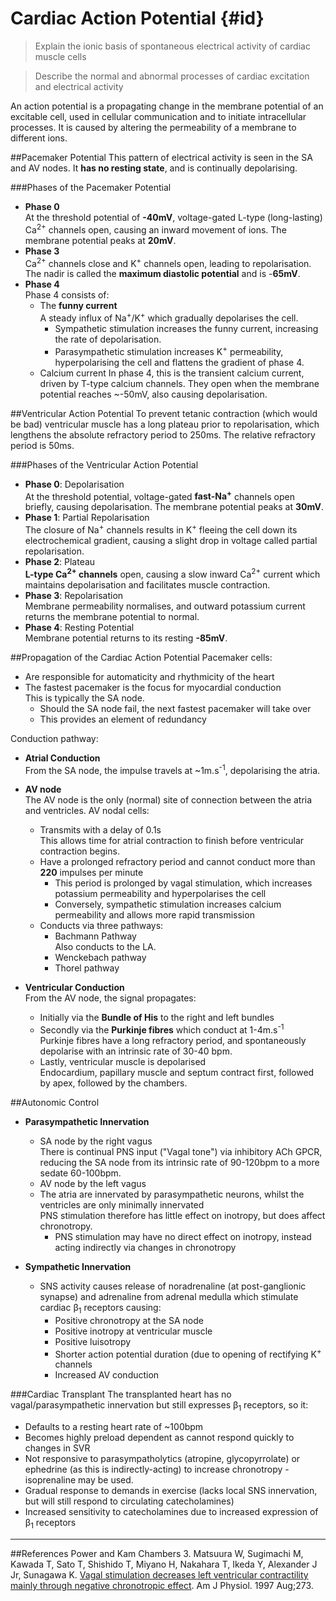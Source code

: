 # Cardiac Action Potential {#id}

> Explain the ionic basis of spontaneous electrical activity of cardiac muscle cells

<!--></!-->

> Describe the normal and abnormal processes of cardiac excitation and electrical activity        

An action potential is a propagating change in the membrane potential of an excitable cell, used in cellular communication and to initiate intracellular processes. It is caused by altering the permeability of a membrane to different ions.

##Pacemaker Potential
This pattern of electrical activity is seen in the SA and AV nodes. It  **has no resting state**, and is continually depolarising.

<object data="resources\pacemaker-currents.svg" type="image/svg+xml"></object>

###Phases of the Pacemaker Potential

<object data="resources\pacemaker-phases.svg" type="image/svg+xml"></object>

* **Phase 0**  
  At the threshold potential of **-40mV**, voltage-gated L-type (long-lasting) Ca<sup>2+</sup> channels open, causing an inward movement of ions. The membrane potential peaks at **20mV**.
* **Phase 3**  
  Ca<sup>2+</sup> channels close and K<sup>+</sup> channels open, leading to repolarisation. The nadir is called the **maximum diastolic potential** and is -**65mV**.
* **Phase 4**  
  Phase 4 consists of:
    * The **funny current**  
    A steady influx of Na<sup>+</sup>/K<sup>+</sup> which gradually depolarises the cell.
      * Sympathetic stimulation increases the funny current, increasing the rate of depolarisation.
      * Parasympathetic stimulation increases K<sup>+</sup> permeability, hyperpolarising the cell and flattens the gradient of phase 4.
    * Calcium current
    In phase 4, this is the transient calcium current, driven by T-type calcium channels. They open when the membrane potential reaches ~-50mV, also causing depolarisation.

<object data="resources\pacemaker-shifts.svg" type="image/svg+xml"></object>


##Ventricular Action Potential
To prevent tetanic contraction (which would be bad) ventricular muscle has a long plateau prior to repolarisation, which lengthens the absolute refractory period to 250ms. The relative refractory period is 50ms.

<object data="resources\ventricular-ap.svg" type="image/svg+xml"></object>


###Phases of the Ventricular Action Potential
* **Phase 0**: Depolarisation  
  At the threshold potential, voltage-gated **fast-Na<sup>+</sup>** channels open briefly, causing depolarisation. The membrane potential peaks at **30mV**.
* **Phase 1**: Partial Repolarisation  
  The closure of Na<sup>+</sup> channels results in K<sup>+</sup> fleeing the cell down its electrochemical gradient, causing a slight drop in voltage called partial repolarisation.
* **Phase 2**: Plateau  
  **L-type Ca<sup>2+</sup> channels** open, causing a slow inward Ca<sup>2+</sup> current which maintains depolarisation and facilitates muscle contraction.
* **Phase 3**: Repolarisation  
  Membrane permeability normalises, and outward potassium current returns the membrane potential to normal.
* **Phase 4**: Resting Potential  
  Membrane potential returns to its resting **-85mV**.

##Propagation of the Cardiac Action Potential
Pacemaker cells:
* Are responsible for automaticity and rhythmicity of the heart
* The fastest pacemaker is the focus for myocardial conduction  
This is typically the SA node.
  * Should the SA node fail, the next fastest pacemaker will take over
  * This provides an element of redundancy

Conduction pathway:
* **Atrial Conduction**  
  From the SA node, the impulse travels at ~1m.s<sup>-1</sup>, depolarising the atria.

* **AV node**  
  The AV node is the only (normal) site of connection between the atria and ventricles. AV nodal cells:
  * Transmits with a delay of 0.1s  
  This allows time for atrial contraction to finish before ventricular contraction begins.
  * Have a prolonged refractory period and cannot conduct more than **220** impulses per minute
    * This period is prolonged by vagal stimulation, which increases potassium permeability and hyperpolarises the cell
    * Conversely, sympathetic stimulation increases calcium permeability and allows more rapid transmission
  * Conducts via three pathways:
    * Bachmann Pathway  
    Also conducts to the LA.
    * Wenckebach pathway
    * Thorel pathway


* **Ventricular Conduction**  
  From the AV node, the signal propagates:
  * Initially via the **Bundle of His** to the right and left bundles
  * Secondly via the **Purkinje fibres** which conduct at 1-4m.s<sup>-1</sup>  
  Purkinje fibres have a long refractory period, and spontaneously depolarise with an intrinsic rate of 30-40 bpm.
  * Lastly, ventricular muscle is depolarised  
  Endocardium, papillary muscle and septum contract first, followed by apex, followed by the chambers.


##Autonomic Control
* **Parasympathetic Innervation**  
    * SA node by the right vagus  
    There is continual PNS input ("Vagal tone") via inhibitory ACh GPCR, reducing the SA node from its intrinsic rate of 90-120bpm to a more sedate 60-100bpm.
    * AV node by the left vagus
    * The atria are innervated by parasympathetic neurons, whilst the ventricles are only minimally innervated  
    PNS stimulation therefore has little effect on inotropy, but does affect chronotropy.
      * PNS stimulation may have no direct effect on inotropy, instead acting indirectly via changes in chronotropy


* **Sympathetic Innervation**  
    * SNS activity causes release of noradrenaline (at post-ganglionic synapse) and adrenaline from adrenal medulla which stimulate cardiac β<sub>1</sub> receptors causing:
        * Positive chronotropy at the SA node
        * Positive inotropy at ventricular muscle
        * Positive luisotropy
        * Shorter action potential duration (due to opening of rectifying K<sup>+</sup> channels
        * Increased AV conduction

###Cardiac Transplant
The transplanted heart has no vagal/parasympathetic innervation but still expresses β<sub>1</sub> receptors, so it:
* Defaults to a resting heart rate of ~100bpm
* Becomes highly preload dependent as cannot respond quickly to changes in SVR
* Not responsive to parasympatholytics (atropine, glycopyrrolate) or ephedrine (as this is indirectly-acting) to increase chronotropy - isoprenaline may be used.
* Gradual response to demands in exercise (lacks local SNS innervation, but will still respond to circulating catecholamines)
* Increased sensitivity to catecholamines due to increased expression of β<sub>1</sub> receptors

---
##References
Power and Kam
Chambers
3. Matsuura W, Sugimachi M, Kawada T, Sato T, Shishido T, Miyano H, Nakahara T, Ikeda Y, Alexander J Jr, Sunagawa K. [Vagal stimulation decreases left ventricular contractility mainly through negative chronotropic effect](http://ajpheart.physiology.org/content/273/2/H534.long). Am J Physiol. 1997 Aug;273.